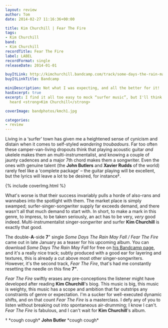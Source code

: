 ```yaml
---
layout: review
author: Tom
date: 2014-02-27 11:16:36+00:00

title: Kim Churchill | Fear The Fire
tags:
- Kim Churchill
band:
- Kim Churchill
recordTitle: Fear The Fire
label: LABEL
recordFormat: single
releaseDate: 2014-01-01

buyItLink: http://kimchurchill.bandcamp.com/track/some-days-the-rain-may-fall
buyItLinkTitle: Bandcamp

miniDescription: Not what I was expecting, and all the better for it! 
hasExcerpt: true
excerpt: I find it all too easy to mock “surfer music”, but I'll think twice now I've
  heard <strong>Kim Churchill</strong>

coverImage: bandphotos/kmch1.jpg

categories:
- review
---
```


Living in a ‘surfer’ town has given me a heightened sense of cynicism and distain when it comes to self-styled _wandering troubadours_. Far too often these camper-van-living dropouts think that playing acoustic guitar _and_ ukelele makes them an multi-instrumentalist, and knowing a couple of jaunty cadences and a major 7th chord makes them a songwriter. Even the ones with genuine talent (the **John Butlers** and **Xavier Rudds** of the world) rarely feel like a ‘complete package’ – the guitar playing will be excellent, but the lyrics will leave a lot to be desired, for instance†.

<div>{% include coverImg.html %}</div>

What's worse is that their success invariably pulls a horde of also-rans and wannabes into the spotlight with them. The market place is simply swamped; surfer-singer-songwriter supply far exceeds demand, and there wasn't all that much demand to start with. In short, to make a mark in this genre, to impress, to be taken seriously, an act has to be very, _very_ good indeed. Multi-instrumentalist singer-songwriter and surfer **Kim Churchill** is exactly that good.

The double-**A**-side **7**" single *Some Days The Rain May Fall / Fear The Fire* came out in late January as a teaser for his upcoming album. You can download *Some Days The Rain May Fall* for free on [his Bandcamp page](http://kimchurchill.bandcamp.com/track/some-days-the-rain-may-fall), and it's a really nice track; subtly produced with a good ear for layering and textures, this is already a cut above most other singer-songwriters. However, it's the second track, *Fear The Fire*, that's had me constantly resetting the needle on this fine **7"**.

*Fear The Fire* swiftly erases any pre-conceptions the listener might have developed after reading **Kim Churchill**'s biog. This music is big, this music is weighty, this music has a scope and ambition that far outstrips any constraints of genre or expectation. I'm a sucker for well-executed dynamic shifts, and on that count *Fear The Fire* is a masterclass. I defy any of you to listen without breaking out into spontaneous air-drumming; I know I can't. *Fear The Fire* is fabulous, and I can't wait for **Kim Churchill**'s album.

† \*cough cough\* **John Butler** \*cough cough\*



